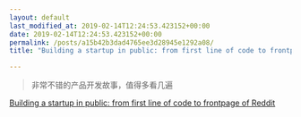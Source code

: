 ```yaml
---
layout: default
last_modified_at: 2019-02-14T12:24:53.423152+00:00
date: 2019-02-14T12:24:53.423152+00:00
permalink: /posts/a15b42b3dad4765ee3d28945e1292a08/
title: "Building a startup in public: from first line of code to frontpage of Reddit"

---
```


> 非常不错的产品开发故事，值得多看几遍

[Building a startup in public: from first line of code to frontpage of Reddit](https://levels.io/hoodmaps/)

